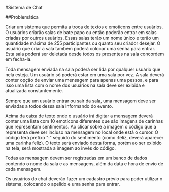 #Sistema de Chat

##Problemática

Criar um sistema que permita a troca de textos e emoticons entre usuários. O usuários criarão salas de bate papo ou então poderão entrar em salas criadas por outros usuários. Essas salas terão um nome único e terão um quantidade máxima de 255 participantes ou quanto seu criador desejar. O usuário que criar a sala também poderá colocar uma senha para entrar. Esta sala poderá ser deletada desde todos os presentes na sala concordem em fecha-la. 

Toda mensagem enviada na sala poderá ser lida por qualquer usuário que nela esteja. Um usuário só poderá estar em uma sala por vez. A sala deverá conter opção de enviar uma mensagem para apenas uma pessoa, e para isso uma lista com o nome dos usuários na sala deve ser exibida e atualizada constantemente.

Sempre que um usuário entrar ou sair da sala, uma mensagem deve ser enviadas a todos dessa sala informando do evento.

Acima da caixa de texto onde o usuário irá digitar a mensagem deverá conter uma lista com 10 emoticons diferentes que são imagens de carinhas que representam sentimentos. Ao clicar sobre a imagem o código que a representa deve ser incluso na mensagem no local onde está o cursor. O código terá prefixo ":" seguido do sentimento (como :feliz, deverá aparecer uma carinha feliz). O texto será enviado desta forma, porém ao ser exibido na tela, será mostrada a imagem ao invés do código.

Todas as mensagem devem ser registradas em um banco de dados contendo o nome da sala e as mensagens, além da data e hora de envio de cada mensagem.

Os usuários do chat deverão fazer um cadastro prévio para poder utilizar o sistema, colocando o apelido e uma senha para entrar.